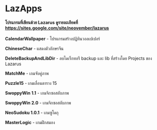 # LazApps

#### โปรแกรมที่เขียนด้วย Lazarus   ดูรายละเอียดที่ https://sites.google.com/site/neovember/lazarus

  <b>CalendarWallpaper</b> - โปรแกรมสร้างปฏิทินวอลเปเปอร์
  
  <b>ChineseChar</b> - แสดงตัวอักษรจีน
  
  <b>DeleteBackupAndLibDir</b> - ลบไดเร็กทอรี backup และ lib ที่สร้างโดย Projects ของ Lazarus
  
  <b>MatchMe</b> - เกมจับคู่ภาพ
  
  <b>Puzzle15</b> - เกมเลื่อนตาราง 15
  
  <b>SwoppyWin 1.1</b> - เกมจิกซอสลับภาพ
  
  <b>SwoppyWin 2.0</b> - เกมจิกซอสลับภาพ
  
  <b>NeoSudoku 1.0.1</b> - เกมซูโดกุ
  
  <b>MasterLogic</b> - เกมฝึกสมอง
